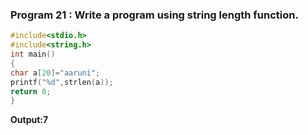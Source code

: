 ### Program 21 : Write a program using string length function.
```c
#include<stdio.h>
#include<string.h>
int main()
{
char a[20]="aaruni";
printf("%d",strlen(a));
return 0;
}
```
**Output:7**
